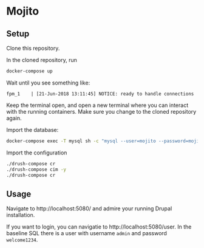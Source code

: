 # Mojito

## Setup

Clone this repository. 

In the cloned repository, run 

```sh
docker-compose up
```

Wait until you see something like:

```
fpm_1    | [21-Jun-2018 13:11:45] NOTICE: ready to handle connections
```

Keep the terminal open, and open a new terminal where you can interact with the running containers. Make sure you change to the cloned repository again.

Import the database:

```sh
docker-compose exec -T mysql sh -c "mysql --user=mojito --password=mojito mojito" < tools/baseline.sql
```

Import the configuration

```sh
./drush-compose cr
./drush-compose cim -y
./drush-compose cr
```

## Usage

Navigate to http://localhost:5080/ and admire your running Drupal installation. 

If you want to login, you can navigatie to http://localhost:5080/user. In the baseline SQL there is a user with username `admin` and password `welcome1234`.